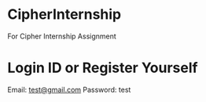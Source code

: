 # CipherInternship
For Cipher Internship Assignment

# Login ID or Register Yourself
Email: test@gmail.com
Password: test
